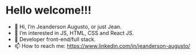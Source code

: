<h1>Hello welcome!!!</h1>

- 👋 Hi, I’m Jeanderson Augusto, or just Jean.
- 👀 I’m interested in JS, HTML, CSS and React JS.
- 🌱 Developer front-end/full stack.
- 📫 How to reach me: https://www.linkedin.com/in/jeanderson-augusto/


